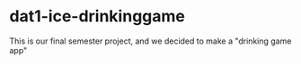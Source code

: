 # dat1-ice-drinkinggame

This is our final semester project, and we decided to make a "drinking game app"
